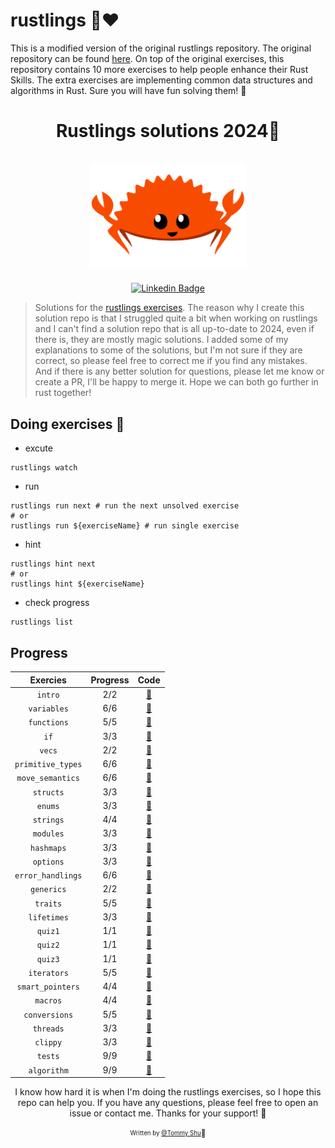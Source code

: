 # rustlings 🦀❤️


This is a modified version of the original rustlings repository. The original repository can be found [here](https://github.com/rust-lang/rustlings). On top of the original exercises, this repository contains 10 more exercises to help people enhance their Rust Skills. The extra exercises are implementing common data structures and algorithms in Rust. Sure you will have fun solving them! 🎉

<h1 align="center">
  <div>Rustlings solutions 2024🦀</div><br>
  <img src="ferris-happy.svg" alt="rust" width="250">
</h1>

<div align="center">

[![Linkedin Badge](https://img.shields.io/badge/-LinkedIn-blue?style=flat-square&logo=Linkedin&logoColor=white&link=https://www.linkedin.com/in/qi-shu/)](https://www.linkedin.com/in/qi-shu/)

</div>

> Solutions for the [rustlings exercises](https://github.com/rust-lang/rustlings).
> The reason why I create this solution repo is that I struggled quite a bit when working on rustlings and I can't find a solution repo that is all up-to-date to 2024, even if there is, they are mostly magic solutions. I added some of my explanations to some of the solutions, but I'm not sure if they are correct, so please feel free to correct me if you find any mistakes. And if there is any better solution for questions, please let me know or create a PR, I'll be happy to merge it. Hope we can both go further in rust together!

## Doing exercises 🏃

- excute

```shell
rustlings watch
```

- run

```shell
rustlings run next # run the next unsolved exercise
# or
rustlings run ${exerciseName} # run single exercise
```

- hint

```shell
rustlings hint next
# or
rustlings hint ${exerciseName}
```

- check progress

```shell
rustlings list
```

## Progress

|     Exercies      | Progress |                                                       Code                                                        |
|:-----------------:|:--------:|:-----------------------------------------------------------------------------------------------------------------:|
|      `intro`      |   2/2    |      [:link:](https://github.com/qstommyshu/rust-rustlings-2024-autumn-qstommyshu/tree/main/exercises/intro)      |
|    `variables`    |   6/6    |    [:link:](https://github.com/qstommyshu/rust-rustlings-2024-autumn-qstommyshu/tree/main/exercises/variables)    |
|    `functions`    |   5/5    |    [:link:](https://github.com/qstommyshu/rust-rustlings-2024-autumn-qstommyshu/tree/main/exercises/functions)    |
|       `if`        |   3/3    |       [:link:](https://github.com/qstommyshu/rust-rustlings-2024-autumn-qstommyshu/tree/main/exercises/if)        |
|      `vecs`       |   2/2    |      [:link:](https://github.com/qstommyshu/rust-rustlings-2024-autumn-qstommyshu/tree/main/exercises/vecs)       |
| `primitive_types` |   6/6    | [:link:](https://github.com/qstommyshu/rust-rustlings-2024-autumn-qstommyshu/tree/main/exercises/primitive_types) |
| `move_semantics`  |   6/6    | [:link:](https://github.com/qstommyshu/rust-rustlings-2024-autumn-qstommyshu/tree/main/exercises/move_semantics)  |
|     `structs`     |   3/3    |     [:link:](https://github.com/qstommyshu/rust-rustlings-2024-autumn-qstommyshu/tree/main/exercises/structs)     |
|      `enums`      |   3/3    |      [:link:](https://github.com/qstommyshu/rust-rustlings-2024-autumn-qstommyshu/tree/main/exercises/enums)      |
|     `strings`     |   4/4    |     [:link:](https://github.com/qstommyshu/rust-rustlings-2024-autumn-qstommyshu/tree/main/exercises/strings)     |
|     `modules`     |   3/3    |     [:link:](https://github.com/qstommyshu/rust-rustlings-2024-autumn-qstommyshu/tree/main/exercises/modules)     |
|    `hashmaps`     |   3/3    |    [:link:](https://github.com/qstommyshu/rust-rustlings-2024-autumn-qstommyshu/tree/main/exercises/hashmaps)     |
|     `options`     |   3/3    |     [:link:](https://github.com/qstommyshu/rust-rustlings-2024-autumn-qstommyshu/tree/main/exercises/options)     |
| `error_handlings` |   6/6    | [:link:](https://github.com/qstommyshu/rust-rustlings-2024-autumn-qstommyshu/tree/main/exercises/error_handling)  |
|    `generics`     |   2/2    |    [:link:](https://github.com/qstommyshu/rust-rustlings-2024-autumn-qstommyshu/tree/main/exercises/generics)     |
|     `traits`      |   5/5    |     [:link:](https://github.com/qstommyshu/rust-rustlings-2024-autumn-qstommyshu/tree/main/exercises/traits)      |
|    `lifetimes`    |   3/3    |    [:link:](https://github.com/qstommyshu/rust-rustlings-2024-autumn-qstommyshu/tree/main/exercises/lifetimes)    |
|      `quiz1`      |   1/1    |    [:link:](https://github.com/qstommyshu/rust-rustlings-2024-autumn-qstommyshu/tree/main/exercises/quiz1.rs)     |
|      `quiz2`      |   1/1    |    [:link:](https://github.com/qstommyshu/rust-rustlings-2024-autumn-qstommyshu/tree/main/exercises/quiz2.rs)     |
|      `quiz3`      |   1/1    |    [:link:](https://github.com/qstommyshu/rust-rustlings-2024-autumn-qstommyshu/tree/main/exercises/quiz3.rs)     |
|    `iterators`    |   5/5    |    [:link:](https://github.com/qstommyshu/rust-rustlings-2024-autumn-qstommyshu/tree/main/exercises/iterators)    |
| `smart_pointers`  |   4/4    | [:link:](https://github.com/qstommyshu/rust-rustlings-2024-autumn-qstommyshu/tree/main/exercises/smart_pointers)  |
|     `macros`      |   4/4    |     [:link:](https://github.com/qstommyshu/rust-rustlings-2024-autumn-qstommyshu/tree/main/exercises/macros)      |
|   `conversions`   |   5/5    |   [:link:](https://github.com/qstommyshu/rust-rustlings-2024-autumn-qstommyshu/tree/main/exercises/conversions)   |
|     `threads`     |   3/3    |     [:link:](https://github.com/qstommyshu/rust-rustlings-2024-autumn-qstommyshu/tree/main/exercises/threads)     |
|     `clippy`      |   3/3    |     [:link:](https://github.com/qstommyshu/rust-rustlings-2024-autumn-qstommyshu/tree/main/exercises/clippy)      |
|      `tests`      |   9/9    |      [:link:](https://github.com/qstommyshu/rust-rustlings-2024-autumn-qstommyshu/tree/main/exercises/tests)      |
|    `algorithm`    |   9/9    |    [:link:](https://github.com/qstommyshu/rust-rustlings-2024-autumn-qstommyshu/tree/main/exercises/algorithm)    |

<div align="center">

I know how hard it is when I'm doing the rustlings exercises, so I hope this repo can help you. If you have any questions, please feel free to open an issue or contact me. Thanks for your support! 🙏

<sub><sup>Written by <a href="https://github.com/qstommyshu">@Tommy Shu</a></sup></sub><small>🥳</small>

</div>
